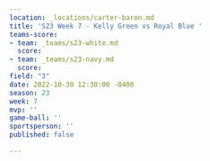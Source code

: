 ```yaml
---
location: _locations/carter-baron.md
title: 'S23 Week 7 - Kelly Green vs Royal Blue '
teams-score:
- team: _teams/s23-white.md
  score: 
- team: _teams/s23-navy.md
  score: 
field: "3"
date: 2022-10-30 12:30:00 -0400
season: 23
week: 7
mvp: ''
game-ball: ''
sportsperson: ''
published: false

---
```


